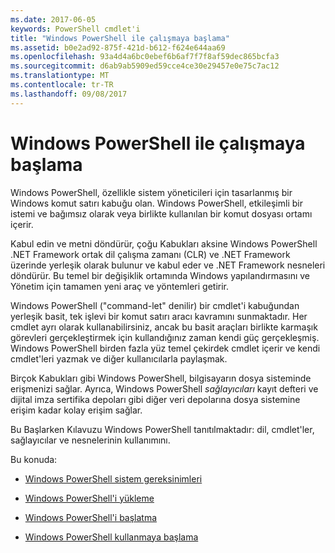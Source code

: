 ```yaml
---
ms.date: 2017-06-05
keywords: PowerShell cmdlet'i
title: "Windows PowerShell ile çalışmaya başlama"
ms.assetid: b0e2ad92-875f-421d-b612-f624e644aa69
ms.openlocfilehash: 93a4d4a6bc0ebef6b6af7f7f8af59dec865bcfa3
ms.sourcegitcommit: d6ab9ab5909ed59cce4ce30e29457e0e75c7ac12
ms.translationtype: MT
ms.contentlocale: tr-TR
ms.lasthandoff: 09/08/2017
---
```

# <a name="getting-started-with-windows-powershell"></a>Windows PowerShell ile çalışmaya başlama
Windows PowerShell, özellikle sistem yöneticileri için tasarlanmış bir Windows komut satırı kabuğu olan. Windows PowerShell, etkileşimli bir istemi ve bağımsız olarak veya birlikte kullanılan bir komut dosyası ortamı içerir.

Kabul edin ve metni döndürür, çoğu Kabukları aksine Windows PowerShell .NET Framework ortak dil çalışma zamanı (CLR) ve .NET Framework üzerinde yerleşik olarak bulunur ve kabul eder ve .NET Framework nesneleri döndürür. Bu temel bir değişiklik ortamında Windows yapılandırmasını ve Yönetim için tamamen yeni araç ve yöntemleri getirir.

Windows PowerShell ("command-let" denilir) bir cmdlet'i kabuğundan yerleşik basit, tek işlevi bir komut satırı aracı kavramını sunmaktadır. Her cmdlet ayrı olarak kullanabilirsiniz, ancak bu basit araçları birlikte karmaşık görevleri gerçekleştirmek için kullandığınız zaman kendi güç gerçekleşmiş. Windows PowerShell birden fazla yüz temel çekirdek cmdlet içerir ve kendi cmdlet'leri yazmak ve diğer kullanıcılarla paylaşmak.

Birçok Kabukları gibi Windows PowerShell, bilgisayarın dosya sisteminde erişmenizi sağlar. Ayrıca, Windows PowerShell *sağlayıcıları* kayıt defteri ve dijital imza sertifika depoları gibi diğer veri depolarına dosya sistemine erişim kadar kolay erişim sağlar.

Bu Başlarken Kılavuzu Windows PowerShell tanıtılmaktadır: dil, cmdlet'ler, sağlayıcılar ve nesnelerinin kullanımını.

Bu konuda:

- [Windows PowerShell sistem gereksinimleri](../setup/Windows-PowerShell-System-Requirements.md)

- [Windows PowerShell'i yükleme](../setup/Installing-Windows-PowerShell.md)

- [Windows PowerShell'i başlatma](../setup/Starting-Windows-PowerShell.md)

- [Windows PowerShell kullanmaya başlama](Getting-Ready-to-Use-Windows-PowerShell.md)

